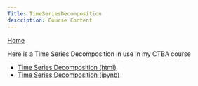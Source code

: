 ```yaml
---
Title: TimeSeriesDecomposition
description: Course Content
---
```

<a href="https://leducse.gethub.io">Home</a>

Here is a Time Series Decomposition in use in my CTBA course
- [Time Series Decomposition (html)](TimeSeriesDecomposition.html)
- [Time Series Decomposition (ipynb)](TimeSeriesDecomposition.ipynb)
